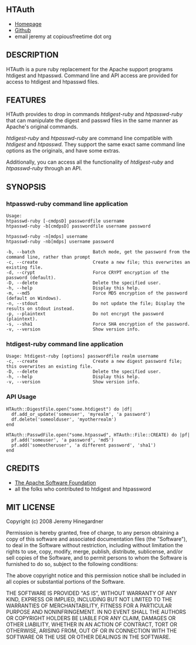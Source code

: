 ## HTAuth

* [Homepage](http://copiousfreetime.rubyforge.org/htauth)
* [Github](http://github.com/copiousfreetime/htauth/tree/master)
* email jeremy at copiousfreetime dot org

## DESCRIPTION

HTAuth is a pure ruby replacement for the Apache support programs htdigest and
htpasswd.  Command line and API access are provided for access to htdigest and
htpasswd files.

## FEATURES

HTAuth provides to drop in commands *htdigest-ruby* and *htpasswd-ruby* that
can manipulate the digest and passwd files in the same manner as Apache's
original commands.

*htdigest-ruby* and *htpasswd-ruby* are command line compatible with *htdigest*
and *htpasswd*.  They support the same exact same command line options as the
originals, and have some extras.

Additionally, you can access all the functionality of *htdigest-ruby* and
*htpasswd-ruby* through an API.

## SYNOPSIS

### htpasswd-ruby command line application


    Usage:
    htpasswd-ruby [-cmdpsD] passwordfile username
    htpasswd-ruby -b[cmdpsD] passwordfile username password

    htpasswd-ruby -n[mdps] username
    htpasswd-ruby -nb[mdps] username password

    -b, --batch                      Batch mode, get the password from the command line, rather than prompt
    -c, --create                     Create a new file; this overwrites an existing file.
    -d, --crypt                      Force CRYPT encryption of the password (default).
    -D, --delete                     Delete the specified user.
    -h, --help                       Display this help.
    -m, --md5                        Force MD5 encryption of the password (default on Windows).
    -n, --stdout                     Do not update the file; Display the results on stdout instead.
    -p, --plaintext                  Do not encrypt the password (plaintext).
    -s, --sha1                       Force SHA encryption of the password.
    -v, --version                    Show version info.

### htdigest-ruby command line application

    Usage: htdigest-ruby [options] passwordfile realm username
    -c, --create                     Create a new digest password file; this overwrites an existing file.
    -D, --delete                     Delete the specified user.
    -h, --help                       Display this help.
    -v, --version                    Show version info.

### API Usage

    HTAuth::DigestFile.open("some.htdigest") do |df|
      df.add_or_update('someuser', 'myrealm', 'a password')
      df.delete('someolduser', 'myotherrealm')
    end

    HTAuth::PasswdFile.open("some.htpasswd", HTAuth::File::CREATE) do |pf|
      pf.add('someuser', 'a password', 'md5')
      pf.add('someotheruser', 'a different password', 'sha1')
    end

## CREDITS

* [The Apache Software Foundation](http://www.apache.org/)
* all the folks who contributed to htdigest and htpassword

## MIT LICENSE

Copyright (c) 2008 Jeremy Hinegardner

Permission is hereby granted, free of charge, to any person obtaining a copy of
this software and associated documentation files (the "Software"), to deal in
the Software without restriction, including without limitation the rights to
use, copy, modify, merge, publish, distribute, sublicense, and/or sell copies
of the Software, and to permit persons to whom the Software is furnished to do
so, subject to the following conditions:

The above copyright notice and this permission notice shall be included in all
copies or substantial portions of the Software.

THE SOFTWARE IS PROVIDED "AS IS", WITHOUT WARRANTY OF ANY KIND, EXPRESS OR
IMPLIED, INCLUDING BUT NOT LIMITED TO THE WARRANTIES OF MERCHANTABILITY,
FITNESS FOR A PARTICULAR PURPOSE AND NONINFRINGEMENT. IN NO EVENT SHALL THE
AUTHORS OR COPYRIGHT HOLDERS BE LIABLE FOR ANY CLAIM, DAMAGES OR OTHER
LIABILITY, WHETHER IN AN ACTION OF CONTRACT, TORT OR OTHERWISE, ARISING FROM,
OUT OF OR IN CONNECTION WITH THE SOFTWARE OR THE USE OR OTHER DEALINGS IN THE
SOFTWARE.
